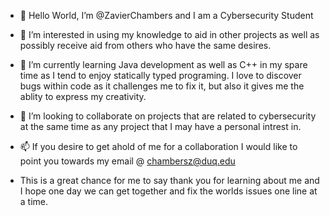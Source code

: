 - 👋 Hello World, I’m @ZavierChambers and I am a Cybersecurity Student 
- 👀 I’m interested in using my knowledge to aid in other projects as well as possibly receive aid from others who have the same desires.
- 🌱 I’m currently learning Java development as well as C++ in my spare time as I tend to enjoy statically typed programing. I love to discover bugs within code as it challenges me to fix it, but also it gives me the ablity to express my creativity. 
- 💞️ I’m looking to collaborate on projects that are related to cybersecurity at the same time as any project that I may have a personal intrest in.
- 📫 If you desire to get ahold of me for a collaboration I would like to point you towards my email @ chambersz@duq.edu

- This is a great chance for me to say thank you for learning about me and I hope one day we can get together and fix the worlds issues one line at a time.

<!---
ZavierChambers/ZavierChambers is a ✨ special ✨ repository because its `README.md` (this file) appears on your GitHub profile.
You can click the Preview link to take a look at your changes.
--->
